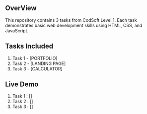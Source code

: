 ## OverView
This repository contains 3 tasks from CodSoft Level 1. Each task demonstrates basic web development skills using HTML, CSS, and JavaScript.
## Tasks Included
1. Task 1 - [PORTFOLIO]
2. Task 2 - [LANDING PAGE]
3. Task 3 - [CALCULATOR]

## Live Demo
1. Task 1 : []
2. Task 2 : []
3. Task 3 : []
